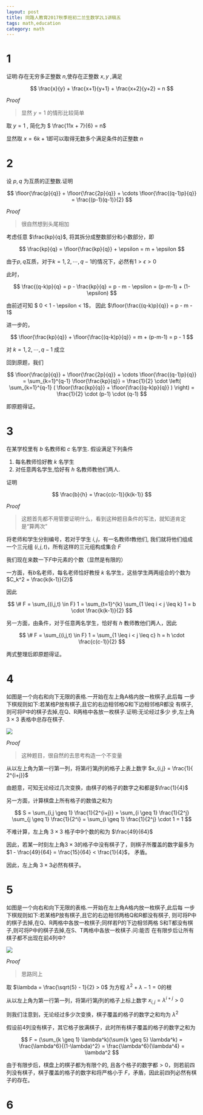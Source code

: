 ```yaml
---
layout: post
title: 同路人教育2017秋季班初二兰生数学2L1讲稿五
tags: math,education
category: math
---
```


# 1

证明:存在无穷多正整数 $n$,使存在正整数 $x,y$ ,满足 

$$
    \frac{x}{y} + \frac{x+1}{y+1} + \frac{x+2}{y+2} = n
$$

*Proof* 

> 显然 $y = 1$ 的情形比较简单

取 $y = 1$ , 简化为 $ \frac{11x + 7}{6} = n$

显然取 $x = 6k + 1$即可以取得无数多个满足条件的正整数 $n$

# 2

设 $p,q$ 为互质的正整数.证明

$$
    \floor{\frac{p}{q}} + 
    \floor{\frac{2p}{q}} +
    \cdots 
    \floor{\frac{(q-1)p}{q}} =
    \frac{(p-1)(q-1)}{2}
$$

*Proof*

> 很自然想到头尾相加

考虑任意 $\frac{kp}{q}$, 将其拆分成整数部分和小数部分，即

$$
    \frac{kp}{q} = \floor{\frac{kp}{q}} + \epsilon = m + \epsilon
$$

由于$p,q$互质，对于$k=1,2,\cdots,q-1$的情况下，必然有$1 > \epsilon > 0$

此时，

$$
    \frac{(q-k)p}{q} = p - \frac{kp}{q} = p - m - \epsilon = (p-m-1) + (1-\epsilon)
$$

由前述可知 $ 0 < 1 - \epsilon < 1$， 因此 $\floor{\frac{(q-k)p}{q}} = p - m - 1$

进一步的，

$$
    \floor{\frac{kp}{q}} + \floor{\frac{(q-k)p}{q}} = m + (p-m-1) = p - 1
$$

对 $k = 1, 2, \cdots, q-1$ 成立

回到原题，我们

$$
    \floor{\frac{p}{q}} + 
    \floor{\frac{2p}{q}} +
    \cdots 
    \floor{\frac{(q-1)p}{q}} =
        \sum_{k=1}^{q-1} \floor{\frac{kp}{q}}
        = \frac{1}{2} \cdot
        \left( \sum_{k=1}^{q-1} ( \floor{\frac{kp}{q}} + \floor{\frac{(q-k)p}{q}} )  \right)
        = \frac{1}{2} \cdot (p-1) \cdot (q-1)
$$

即原题得证。

# 3
在某学校里有 $b$ 名教师和 $c$ 名学生. 
假设满足下列条件
1. 每名教师恰好教 $k$ 名学生
2. 对任意两名学生,恰好有 $h$ 名教师教他们两人. 

证明

$$
    \frac{b}{h} = \frac{c(c-1)}{k(k-1)}
$$

*Proof*

> 这题首先都不用管要证明什么，看到这种题目条件的写法，就知道肯定是“算两次”

将老师和学生分别编号，若对于学生 $i,j$，有一名教师$t$教他们, 我们就将他们组成一个三元组 $(i,j,t)$，所有这样的三元组构成集合 $F$

我们现在来数一下$F$中元素的个数（显然是有限的）

一方面，有$b$名老师，每名老师恰好教授 $k$ 名学生，这些学生两两组合的个数为 $C_k^2 = \frac{k(k-1)}{2}$

因此

$$
    \# F = \sum_{(i,j,t) \in F} 1 = \sum_{t=1}^{k} \sum_{1 \leq i < j \leq k} 1 = b \cdot \frac{k(k-1)}{2}
$$

另一方面，由条件，对于任意两名学生，恰好有 $h$ 教师教他们两人，因此

$$
    \# F = \sum_{(i,j,t) \in F} 1 = \sum_{1 \leq i < j \leq c} h = h \cdot \frac{c(c-1)}{2}
$$

两式整理后即原题得证。

# 4

如图是一个向右和向下无限的表格.一开始在左上角A格内放一枚棋子,此后每
一步下棋规则如下:若某格P放有棋子,且它的右边相邻格Q和下边相邻格R都没
有棋子,则可将P中的棋子去掉,在Q、R两格中各放一枚棋子.证明:无论经过多少
步,左上角 $3\times 3$ 表格中总存在棋子. 

![](https://crsando.github.io/images/2024-10-22/5_4_1.png)

*Proof*

> 这种题目，很自然的去思考构造一个不变量

从以左上角为第一行第一列，将第$i$行第$j$列的格子上表上数字 $x_{i,j} = \frac{1}{ 2^{i+j}}$

由题意，可知无论经过几次变换，由棋子的格子的数字之和都是$\frac{1}{4}$

另一方面，计算棋盘上所有格子的数值之和为

$$
    S = \sum_{i,j \geq 1} \frac{1}{2^{i+j}}
        = \sum_{i \geq 1} \frac{1}{2^j} \sum_{j \geq 1} \frac{1}{2^i}
        = \sum_{i \geq 1} \frac{1}{2^j} \cdot 1
        = 1
$$

不难计算，左上角 $3 \times 3$ 格子中9个数的和为 $\frac{49}{64}$

因此，若某一时刻左上角$3 \times 3$的格子中没有棋子了，则棋子所覆盖的数字最多为 $1 - \frac{49}{64} = \frac{15}{64} < \frac{1}{4}$，
矛盾。

因此，左上角 $3 \times 3$必然有棋子。

# 5

如图是一个向右和向下无限的表格.一开始在左上角A格内放一枚棋子,此后每
一步下棋规则如下:若某格P放有棋子,且它的右边相邻两格Q和R都没有棋子,
则可将P中的棋子去掉,在Q、R两格中各放一枚棋子;同样若P的下边相邻两格
S和T都没有棋子,则可将P中的棋子去掉,在S、T两格中各放一枚棋子.问:能否
在有限步后让所有棋子都不出现在前4列中? 

![](https://crsando.github.io/images/2024-10-22/5_5_1.png)

*Proof* 

> 思路同上

取 $\lambda = \frac{\sqrt{5} - 1}{2} > 0$ 为方程 $\lambda^2 + \lambda - 1 = 0$的根

从以左上角为第一行第一列，将第$i$行第$j$列的格子上标上数字 $x_{i,j} = \lambda^{i+j} > 0$

则我们注意到，无论经过多少次变换，棋子覆盖的格子的数字之和均为 $\lambda^2$

假设前4列没有棋子，其它格子放满棋子，此时所有棋子覆盖的格子的数字之和为

$$
    F = (\sum_{k \geq 1} \lambda^k)(\sum{k \geq 5} \lambda^k) 
        = \frac{\lambda^6}{(1-\lambda)^2} 
        = \frac{\lambda^6}{\lambda^4} 
        = \lambda^2
$$

由于有限步后，棋盘上的棋子都为有限个的, 且各个格子的数字都$>0$，则若前四列没有棋子，棋子覆盖的格子的数字和将严格小于 $F$，矛盾，因此前四列必然有棋子的存在。

# 6